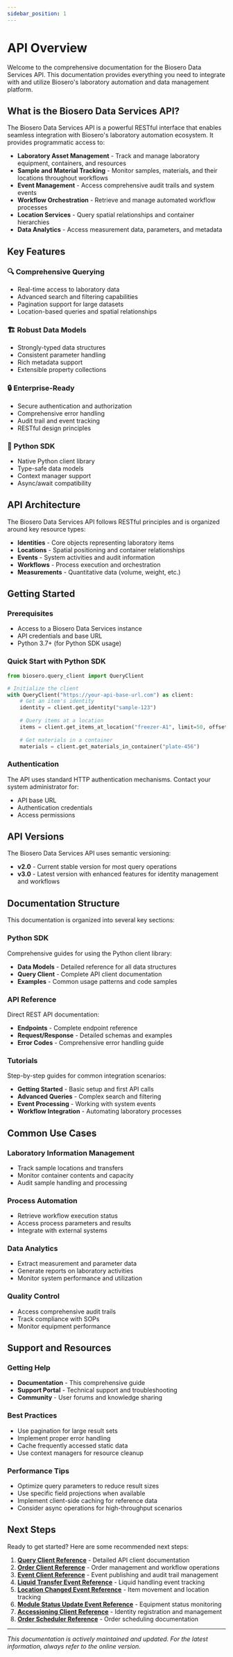 ```yaml
---
sidebar_position: 1
---
```


# API Overview

Welcome to the comprehensive documentation for the Biosero Data Services API. This documentation provides everything you need to integrate with and utilize Biosero's laboratory automation and data management platform.

## What is the Biosero Data Services API?

The Biosero Data Services API is a powerful RESTful interface that enables seamless integration with Biosero's laboratory automation ecosystem. It provides programmatic access to:

- **Laboratory Asset Management** - Track and manage laboratory equipment, containers, and resources
- **Sample and Material Tracking** - Monitor samples, materials, and their locations throughout workflows
- **Event Management** - Access comprehensive audit trails and system events
- **Workflow Orchestration** - Retrieve and manage automated workflow processes
- **Location Services** - Query spatial relationships and container hierarchies
- **Data Analytics** - Access measurement data, parameters, and metadata

## Key Features

### 🔍 **Comprehensive Querying**
- Real-time access to laboratory data
- Advanced search and filtering capabilities
- Pagination support for large datasets
- Location-based queries and spatial relationships

### 🏗️ **Robust Data Models**
- Strongly-typed data structures
- Consistent parameter handling
- Rich metadata support
- Extensible property collections

### 🔒 **Enterprise-Ready**
- Secure authentication and authorization
- Comprehensive error handling
- Audit trail and event tracking
- RESTful design principles

### 🐍 **Python SDK**
- Native Python client library
- Type-safe data models
- Context manager support
- Async/await compatibility

## API Architecture

The Biosero Data Services API follows RESTful principles and is organized around key resource types:

- **Identities** - Core objects representing laboratory items
- **Locations** - Spatial positioning and container relationships  
- **Events** - System activities and audit information
- **Workflows** - Process execution and orchestration
- **Measurements** - Quantitative data (volume, weight, etc.)

## Getting Started

### Prerequisites

- Access to a Biosero Data Services instance
- API credentials and base URL
- Python 3.7+ (for Python SDK usage)

### Quick Start with Python SDK

```python
from biosero.query_client import QueryClient

# Initialize the client
with QueryClient("https://your-api-base-url.com") as client:
    # Get an item's identity
    identity = client.get_identity("sample-123")
    
    # Query items at a location
    items = client.get_items_at_location("freezer-A1", limit=50, offset=0)
    
    # Get materials in a container
    materials = client.get_materials_in_container("plate-456")
```

### Authentication

The API uses standard HTTP authentication mechanisms. Contact your system administrator for:
- API base URL
- Authentication credentials
- Access permissions

## API Versions

The Biosero Data Services API uses semantic versioning:

- **v2.0** - Current stable version for most query operations
- **v3.0** - Latest version with enhanced features for identity management and workflows

## Documentation Structure

This documentation is organized into several key sections:

### **Python SDK**
Comprehensive guides for using the Python client library:
- **Data Models** - Detailed reference for all data structures
- **Query Client** - Complete API client documentation
- **Examples** - Common usage patterns and code samples

### **API Reference**
Direct REST API documentation:
- **Endpoints** - Complete endpoint reference
- **Request/Response** - Detailed schemas and examples
- **Error Codes** - Comprehensive error handling guide

### **Tutorials**
Step-by-step guides for common integration scenarios:
- **Getting Started** - Basic setup and first API calls
- **Advanced Queries** - Complex search and filtering
- **Event Processing** - Working with system events
- **Workflow Integration** - Automating laboratory processes

## Common Use Cases

### Laboratory Information Management
- Track sample locations and transfers
- Monitor container contents and capacity
- Audit sample handling and processing

### Process Automation
- Retrieve workflow execution status
- Access process parameters and results
- Integrate with external systems

### Data Analytics
- Extract measurement and parameter data
- Generate reports on laboratory activities
- Monitor system performance and utilization

### Quality Control
- Access comprehensive audit trails
- Track compliance with SOPs
- Monitor equipment performance

## Support and Resources

### Getting Help
- **Documentation** - This comprehensive guide
- **Support Portal** - Technical support and troubleshooting
- **Community** - User forums and knowledge sharing

### Best Practices
- Use pagination for large result sets
- Implement proper error handling
- Cache frequently accessed static data
- Use context managers for resource cleanup

### Performance Tips
- Optimize query parameters to reduce result sizes
- Use specific field projections when available
- Implement client-side caching for reference data
- Consider async operations for high-throughput scenarios

## Next Steps

Ready to get started? Here are some recommended next steps:

1. **[Query Client Reference](./Python%20SDK/Query%20Client.md)** - Detailed API client documentation
2. **[Order Client Reference](./Python%20SDK/Order%20Client.md)** - Order management and workflow operations
3. **[Event Client Reference](./Python%20SDK/Event%20Client.md)** - Event publishing and audit trail management
4. **[Liquid Transfer Event Reference](./Python%20SDK/Liquid%20Transfer%20Event.md)** - Liquid handling event tracking
5. **[Location Changed Event Reference](./Python%20SDK/Location%20Changed%20Event.md)** - Item movement and location tracking
6. **[Module Status Update Event Reference](./Python%20SDK/Module%20Status%20Update%20Event.md)** - Equipment status monitoring
7. **[Accessioning Client Reference](./Python%20SDK/Accessioning%20Client.md)** - Identity registration and management
8. **[Order Scheduler Reference](./Python%20SDK/Order%20%20Scheduler.md)** - Order scheduling documentation

---

*This documentation is actively maintained and updated. For the latest information, always refer to the online version.*

